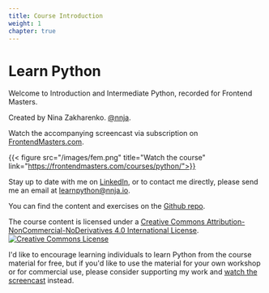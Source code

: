 ```yaml
---
title: Course Introduction
weight: 1
chapter: true
---
```


# Learn Python

Welcome to Introduction and Intermediate Python, recorded for Frontend Masters.

Created by Nina Zakharenko. <a href="https://twitter.com/nnja" target="_blank"><i class='fab fa-twitter'></i>@nnja</a>.

Watch the accompanying screencast via subscription on [FrontendMasters.com](https://frontendmasters.com/teachers/nina-zakharenko/).

{{< figure src="/images/fem.png" title="Watch the course" link="https://frontendmasters.com/courses/python/">}}

Stay up to date with me on <a href="https://linkedin.com/nnja" target="_blank"><i class='fab fa-linkedin'></i> LinkedIn</a>, or to contact me directly, please send me an email at <a href='ma&#105;lto&#58;&#108;e&#37;61r&#37;&#54;Ep%&#55;&#57;t%68on&#64;nn&#106;&#97;&#46;&#105;o'><i class='fa fa-envelope'></i>  lea&#114;npyt&#104;on&#64;nnja&#46;&#105;o</a>.

You can find the content and exercises on the <a href="https://git.io/python3"><i class='fab fa-fw fa-github'></i>Github repo</a>.


The course content is licensed under a <a rel="license" href="http://creativecommons.org/licenses/by-nc-nd/4.0/">Creative Commons Attribution-NonCommercial-NoDerivatives 4.0 International License</a>.<a rel="license" href="http://creativecommons.org/licenses/by-nc-nd/4.0/"><img alt="Creative Commons License" style="border-width:0" src="https://i.creativecommons.org/l/by-nc-nd/4.0/88x31.png" /></a>

I'd like to encourage learning individuals to learn Python from the course material for free, but if you'd like to use the material for your own workshop or for commercial use, please consider supporting my work and [watch the screencast](https://frontendmasters.com/teachers/nina-zakharenko/) instead.